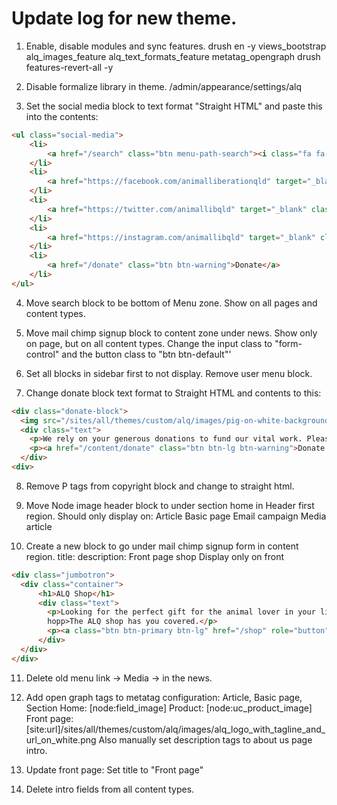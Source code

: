 # Update log for new theme.

1. Enable, disable modules and sync features.
    drush en -y views_bootstrap alq_images_feature alq_text_formats_feature metatag_opengraph
    drush features-revert-all -y

2. Disable formalize library in theme.
    /admin/appearance/settings/alq
    
3. Set the social media block to text format "Straight HTML" and paste this into the contents:

```html
<ul class="social-media">
    <li>
        <a href="/search" class="btn menu-path-search"><i class="fa fa-lg fa-search" aria-hidden="true"></i><span class="sr-only">Search</span></a>
    </li>
    <li>
        <a href="https://facebook.com/animalliberationqld" target="_blank" class="btn"><i class="fa fa-lg fa-facebook-official" aria-hidden="true"></i><span class="sr-only">Facebook</span></a>
    </li>
    <li>
        <a href="https://twitter.com/animallibqld" target="_blank" class="btn"><i class="fa fa-lg fa-twitter-square" aria-hidden="true"></i><span class="sr-only">Twitter</span></a>
    </li>
    <li>
        <a href="https://instagram.com/animallibqld" target="_blank" class="btn"><i class="fa fa-lg fa-instagram" aria-hidden="true"></i><span class="sr-only">Instagram</span></a>
    </li>
    <li>
        <a href="/donate" class="btn btn-warning">Donate</a>
    </li>
</ul>
```
    
4. Move search block to be bottom of Menu zone.  Show on all pages and content types.

5. Move mail chimp signup block to content zone under news.  Show only on <front> page, but on all content types.
   Change the input class to "form-control" and the button class to "btn btn-default"'


6. Set all blocks in sidebar first to not display. Remove user menu block.

7. Change donate block text format to Straight HTML and contents to this:

```html
<div class="donate-block">
  <img src="/sites/all/themes/custom/alq/images/pig-on-white-background.jpg" alt="" />
  <div class="text">
    <p>We rely on your generous donations to fund our vital work. Please <a href="/content/donate">Donate Now</a>.</p>
    <p><a href="/content/donate" class="btn btn-lg btn-warning">Donate Now</a></p>
  </div>
<div>
```

8. Remove P tags from copyright block and change to straight html.

9. Move Node image header block to under section home in Header first region. Should only display on:
  Article
  Basic page
  Email campaign
  Media article
    
10. Create a new block to go under mail chimp signup form in content region.
title: <none>
description: Front page shop
Display only on front

```html
<div class="jumbotron">
  <div class="container">
      <h1>ALQ Shop</h1>
      <div class="text">
        <p>Looking for the perfect gift for the animal lover in your life, or just treating yourself?</p>
        hopp>The ALQ shop has you covered.</p>
        <p><a class="btn btn-primary btn-lg" href="/shop" role="button">View shop</a></p>
      </div>
  </div>
</div>
```
11. Delete old menu link -> Media -> in the news.

12. Add open graph tags to metatag configuration: 
  Article, Basic page, Section Home: [node:field_image]
  Product: [node:uc_product_image]
  Front page: [site:url]/sites/all/themes/custom/alq/images/alq_logo_with_tagline_and_url_on_white.png
              Also manually set description tags to about us page intro.
  
13. Update front page:
  Set title to "Front page"
  
14. Delete intro fields from all content types.
